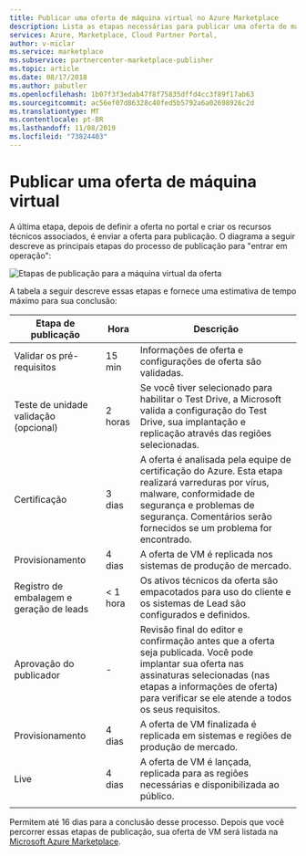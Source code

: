 ```yaml
---
title: Publicar uma oferta de máquina virtual no Azure Marketplace
description: Lista as etapas necessárias para publicar uma oferta de máquina virtual existente no Azure Marketplace.
services: Azure, Marketplace, Cloud Partner Portal,
author: v-miclar
ms.service: marketplace
ms.subservice: partnercenter-marketplace-publisher
ms.topic: article
ms.date: 08/17/2018
ms.author: pabutler
ms.openlocfilehash: 1b07f3f3edab47f8f75835dffd4cc3f89f17ab63
ms.sourcegitcommit: ac56ef07d86328c40fed5b5792a6a02698926c2d
ms.translationtype: MT
ms.contentlocale: pt-BR
ms.lasthandoff: 11/08/2019
ms.locfileid: "73824403"
---
```

# <a name="publish-a-virtual-machine-offer"></a>Publicar uma oferta de máquina virtual

 A última etapa, depois de definir a oferta no portal e criar os recursos técnicos associados, é enviar a oferta para publicação. O diagrama a seguir descreve as principais etapas do processo de publicação para "entrar em operação":

![Etapas de publicação para a máquina virtual da oferta](./media/publishvm_013.png)

A tabela a seguir descreve essas etapas e fornece uma estimativa de tempo máximo para sua conclusão:
<!-- we need to tell them that if an offer seems stuck in a step, to know that they should file a support ticket (link to support ticket doc) -->


|  **Etapa de publicação**           | **Hora**    | **Descrição**                                                            |
|  -------------------           | --------    | ---------------                                                            |
| Validar os pré-requisitos         | 15 min   | Informações de oferta e configurações de oferta são validadas.                        |
| Teste de unidade validação (opcional) | 2 horas | Se você tiver selecionado para habilitar o Test Drive, a Microsoft valida a configuração do Test Drive, sua implantação e replicação através das regiões selecionadas. |
| Certificação                  | 3 dias | A oferta é analisada pela equipe de certificação do Azure. Esta etapa realizará varreduras por vírus, malware, conformidade de segurança e problemas de segurança. Comentários serão fornecidos se um problema for encontrado. |
| Provisionamento                   | 4 dias   | A oferta de VM é replicada nos sistemas de produção de mercado.               |
| Registro de embalagem e geração de leads | \< 1 hora  | Os ativos técnicos da oferta são empacotados para uso do cliente e os sistemas de Lead são configurados e definidos. |
|  Aprovação do publicador             |  -        | Revisão final do editor e confirmação antes que a oferta seja publicada. Você pode implantar sua oferta nas assinaturas selecionadas (nas etapas a informações de oferta) para verificar se ele atende a todos os seus requisitos.  |
| Provisionamento                   | 4 dias | A oferta de VM finalizada é replicada em sistemas e regiões de produção de mercado. | 
| Live                           | 4 dias | A oferta de VM é lançada, replicada para as regiões necessárias e disponibilizada ao público. |
|  |  |

Permitem até 16 dias para a conclusão desse processo.  Depois que você percorrer essas etapas de publicação, sua oferta de VM será listada na [Microsoft Azure Marketplace](https://azuremarketplace.microsoft.com/marketplace/). 

